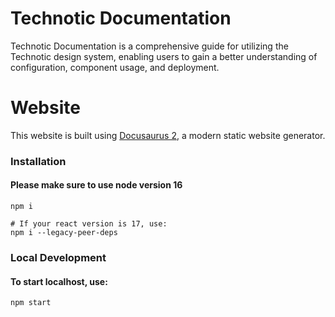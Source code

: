 # Technotic Documentation

Technotic Documentation is a comprehensive guide for utilizing the Technotic design system, enabling users to gain a better understanding of configuration, component usage, and deployment.

# Website

This website is built using [Docusaurus 2](https://docusaurus.io/), a modern static website generator.

### Installation
#### Please make sure to use node version 16

```
npm i

# If your react version is 17, use:
npm i --legacy-peer-deps
```

### Local Development
#### To start localhost, use:

```
npm start
```
